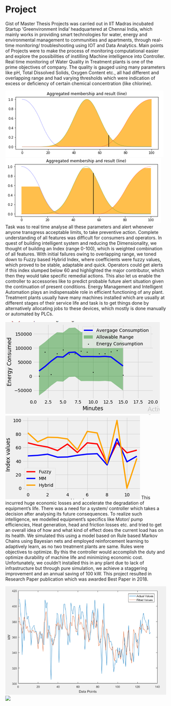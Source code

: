 # Project
Gist of Master Thesis
Projects was carried out in IIT Madras incubated Startup ‘Greenvironment India’ headquartered at Chennai India, which mainly works in providing smart technologies for water, energy and environmental management to communities and apartments, through real-time monitoring/ troubleshooting using IOT and Data Analytics.
Main points of Projects were to make the process of monitoring computational easier and explore the possibilities of instilling Machine intelligence into Controller.
Real time monitoring of Water Quality in Treatment plants is one of the prime objectives of company. The quality is gauged using many parameters like pH, Total Dissolved Solids, Oxygen Content etc., all had different and overlapping range and had varying thresholds which were indication of excess or deficiency of certain chemical concentration (like chlorine).

![](images/g1.png)                                                                  ![](images/g2.png)
Task was to real time analyse all these parameters and alert whenever anyone transgress acceptable limits, to take preventive action. Complete understanding of all features was difficult for consumers and operators. In quest of building intelligent system and reducing the Dimensionality, we thought of building an Index (range 0-100), which is weighted combination of all features. With initial failures owing to overlapping range, we toned down to Fuzzy based Hybrid Index, where coefficients were fuzzy values, which proved to be stable, adaptable and quick. Operators could get alerts if this index slumped below 60 and highlighted the major contributor, which then they would take specific remedial actions. This also let us enable the controller to accessories like to predict probable future alert situation given the continuation of present conditions.
Energy Management and Intelligent Automation plays an indispensable role in efficient functioning of any plant. Treatment plants usually have many machines installed which are usually at different stages of their service life and task is to get things done by alternatively allocating jobs to these devices, which mostly is done manually or automated by PLCs.

![](images/g3.png)                                                                    ![](images/g4.png)
This incurred huge economic losses and accelerate the degradation of equipment’s life. There was a need for a system/ controller which takes a decision after analysing its future consequences.
To realize such intelligence, we modelled equipment’s specifics like Motor/ pump efficiencies, Heat generation, head and friction losses etc. and tried to get an overall idea of how and what kind of effect does the current load has on its health. We simulated this using a model based on Rule based Markov Chains using Bayesian nets and employed reinforcement learning to adaptively learn, as no two treatment plants are same. Rules were objectives to optimize.
By this the controller would accomplish the duty and optimize durability of machine life and minimizing economic cost. Unfortunately, we couldn’t installed this in any plant due to lack of infrastructure but through pure simulation, we achieve a staggering improvement and an annual saving of 100 kW.
This project resulted in Research Paper publication which was awarded Best Paper in 2018.

![](images/g5.png)                                                                    ![](images/g6.png)

